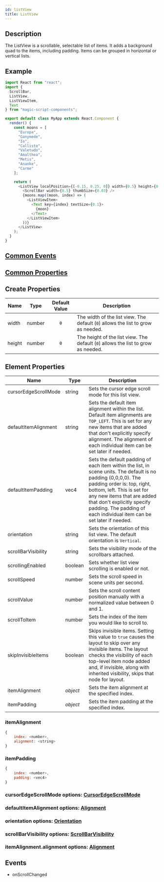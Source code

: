 ```yaml
---
id: listView
title: ListView
---
```


## Description

The ListView is a scrollable, selectable list of items. It adds a background quad to the items, including padding. Items can be grouped in horizontal or vertical lists.

## Example

```javascript
import React from "react";
import {
  ScrollBar,
  ListView,
  ListViewItem,
  Text
} from "magic-script-components";

export default class MyApp extends React.Component {
  render() {
    const moons = [
      "Europa",
      "Ganymede",
      "Io",
      "Callisto",
      "Valetudo",
      "Amalthea",
      "Metis",
      "Ananke",
      "Carme"
    ];

    return (
      <ListView localPosition={[-0.15, 0.25, 0]} width={0.5} height={0.5}>
        <ScrollBar width={0.5} thumbSize={0.03} />
        {moons.map((moon, index) => (
          <ListViewItem>
            <Text key={index} textSize={0.1}>
              {moon}
            </Text>
          </ListViewItem>
        ))}
      </ListView>
    );
  }
}
```

## [Common Events](../events/CommonEvents.md)

## [Common Properties](../types/Properties.md)

## Create Properties

| Name   | Type   | Default Value | Description                                                                       |
| ------ | ------ | :-----------: | --------------------------------------------------------------------------------- |
| width  | number |      `0`      | The width of the list view. The default (`0`) allows the list to grow as needed.  |
| height | number |      `0`      | The height of the list view. The default (`0`) allows the list to grow as needed. |

## Element Properties

| Name                 | Type     | Description                                                                                                                                                                                                                                                                                                     |
| -------------------- | -------- | --------------------------------------------------------------------------------------------------------------------------------------------------------------------------------------------------------------------------------------------------------------------------------------------------------------- |
| cursorEdgeScrollMode | string   | Sets the cursor edge scroll mode for this list view.                                                                                                                                                                                                                                                            |
| defaultItemAlignment | string   | Sets the default item alignment within the list. Default item alignments are `TOP_LEFT`. This is set for any new items that are added that don't explicitly specify alignment. The alignment of each individual item can be set later if needed.                                                                |
| defaultItemPadding   | vec4     | Sets the default padding of each item within the list, in scene units. The default is no padding (0,0,0,0). The padding order is: top, right, bottom, left. This is set for any new items that are added that don't explicitly specify padding. The padding of each individual item can be set later if needed. |
| orientation          | string   | Sets the orientation of this list view. The default orientation is `Vertical`.                                                                                                                                                                                                                                  |
| scrollBarVisibility  | string   | Sets the visibility mode of the scrollbars attached.                                                                                                                                                                                                                                                            |
| scrollingEnabled     | boolean  | Sets whether list view scrolling is enabled or not.                                                                                                                                                                                                                                                             |
| scrollSpeed          | number   | Sets the scroll speed in scene units per second.                                                                                                                                                                                                                                                                |
| scrollValue          | number   | Sets the scroll content position manually with a normalized value between 0 and 1.                                                                                                                                                                                                                              |
| scrollToItem         | number   | Sets the index of the item you would like to scroll to.                                                                                                                                                                                                                                                         |
| skipInvisibleItems   | boolean  | Skips invisible items. Setting this value to `true` causes the layout to skip over any invisible items. The layout checks the visibility of each top-level item node added and, if invisible, along with inherited visibility, skips that node for layout.                                                      |
| itemAlignment        | _object_ | Sets the item alignment at the specified index.                                                                                                                                                                                                                                                                 |
| itemPadding          | _object_ | Sets the item padding at the specified index.                                                                                                                                                                                                                                                                   |

### itemAlignment

```javascript
{
    index: <number>,
    alignment: <string>
}
```

### itemPadding

```javascript
{
    index: <number>,
    padding: <vec4>
}
```

### cursorEdgeScrollMode options: [CursorEdgeScrollMode](../types/CursorEdgeScrollMode.md)

### defaultItemAlignment options: [Alignment](../types/Alignment.md)

### orientation options: [Orientation](../types/Orientation.md)

### scrollBarVisibility options: [ScrollBarVisibility](../types/ScrollBarVisibility.md)

### itemAlignment.alignment options: [Alignment](../types/Alignment.md)

## Events

- onScrollChanged
